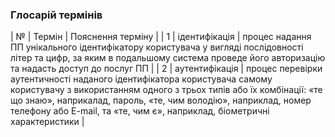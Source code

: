 ### Глосарій термінів

| № | Термін | Пояснення терміну |
| 1 | ідентифікація | процес надання ПП унікального ідентифікатору користувача у вигляді послідовності літер та цифр, за яким в подальшому система проведе його авторизацію та надасть доступ до послуг ПП |
| 2 | аутентифікація | процес перевірки аутентичності наданого ідентифікатора користувача самому користувачу з використанням одного з трьох типів або їх комбінації: «те що знаю», наприкалад, пароль, «те, чим володію», наприклад, номер телефону або E-mail, та «те, чим є», наприклад, біометричні характеристики |
